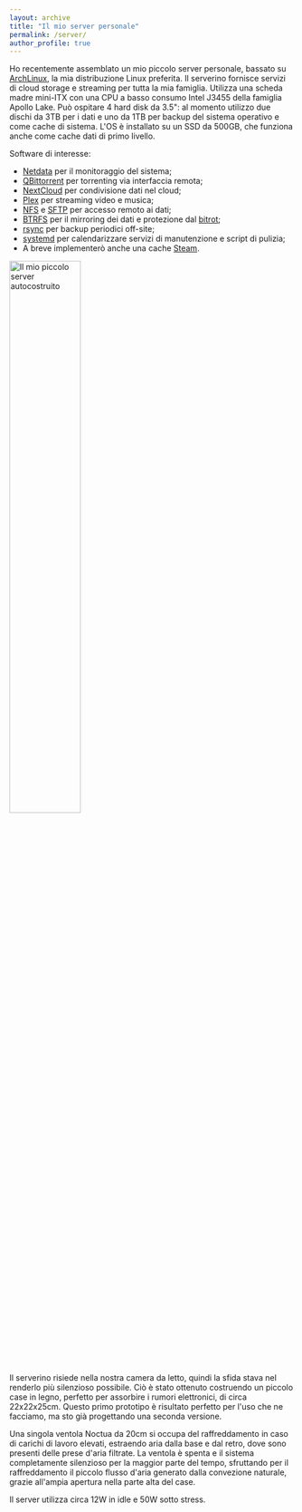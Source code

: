 ```yaml
---
layout: archive
title: "Il mio server personale"
permalink: /server/
author_profile: true
---
```


Ho recentemente assemblato un mio piccolo server personale, bassato su [ArchLinux](www.archlinux.org), la mia distribuzione Linux preferita. Il serverino fornisce servizi di cloud storage e streaming per tutta la mia famiglia. Utilizza una scheda madre mini-ITX con una CPU a basso consumo Intel J3455 della famiglia Apollo Lake. Può ospitare 4 hard disk da 3.5": al momento utilizzo due dischi da 3TB per i dati e uno da 1TB per backup del sistema operativo e come cache di sistema. L'OS è installato su un SSD da 500GB, che funziona anche come cache dati di primo livello.

Software di interesse:

- [Netdata](https://my-netdata.io/) per il monitoraggio del sistema;
- [QBittorrent](https://www.qbittorrent.org/) per torrenting via interfaccia remota;
- [NextCloud](https://nextcloud.com) per condivisione dati nel cloud;
- [Plex](https://www.plex.tv) per streaming video e musica;
- [NFS](https://en.wikipedia.org/wiki/Network_File_System_(protocol)) e [SFTP](https://www.ssh.com/ssh/sftp/) per accesso remoto ai dati;
- [BTRFS](https://en.wikipedia.org/wiki/Btrfs) per il mirroring  dei dati e protezione dal [bitrot](https://en.wikipedia.org/wiki/Data_degradation);
- [rsync](https://en.wikipedia.org/wiki/Rsync) per backup periodici off-site;
- [systemd](https://en.wikipedia.org/wiki/Systemd) per calendarizzare servizi di manutenzione e script di pulizia;
- A breve implementerò anche una cache [Steam](https://store.steampowered.com).

<img src="/img/server/serverino.JPG" style="width:50%;" title="Il mio piccolo server autocostruito">

Il serverino risiede nella nostra camera da letto, quindi la sfida stava nel renderlo più silenzioso possibile. Ciò è stato ottenuto costruendo un piccolo case in legno, perfetto per assorbire i rumori elettronici, di circa 22x22x25cm. Questo primo prototipo è risultato perfetto per l'uso che ne facciamo, ma sto già progettando una seconda versione.

Una singola ventola Noctua da 20cm si occupa del raffreddamento in caso di carichi di lavoro elevati, estraendo aria dalla base e dal retro, dove sono presenti delle prese d'aria filtrate. La ventola è spenta e il sistema completamente silenzioso per la maggior parte del tempo, sfruttando per il raffreddamento il piccolo flusso d'aria generato dalla convezione naturale, grazie all'ampia apertura nella parte alta del case.

Il server utilizza circa 12W in idle e 50W sotto stress.
